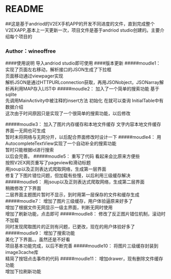 # README
##这是基于andriod的V2EX手机APP的开发不同进度的文件，直到完成整个V2EXAPP,基本上一天更新一次，项目文件是基于andriod studio创建的。主要介绍每个项目的
###                             Author：wineoffree
####使用说明 
导入andriod studio即可使用
####版本更新
#####moudle1：
实现了页面左右移动，解析接口的JSON生成了下拉框<br>
页面移动通过viewpager实现<br>
解析JSON是通过HTTPURLconnection获取，再用JSONobject，JSONarray解析再利用MAP存入LIST中
#####moudle2：
加入了一个简单的搜索功能 基于sqlite<br>
先调用MainActivity中被注释的insert方法 初始化 在就可以查询 InitialTable中有数据介绍<br>
这次由于时间原因只是实现了一个很简单的搜索功能，以后修改

#####moudle3：
加入了图片内存缓存和本地文件缓存
文字内容本地文件缓存<br>
界面一无网也可生成<br>
暂时未将网络与无网分开，以后配合界面修改时设计一下
#####moudle4：
用AutocompleteTextView实现了一个自动补全的搜索功能<br>
暂时只能根据id进行搜索<br>
以后会完善。
#####moudle5：
重写了代码 看起来会比原来方便些<br>
按照V2EX网页重写了pageview和滑动标题<br>
用jsoup以及正则表达式爬取网络，生成第一层界面<br>
修复了下图片错位问题，但加载有些慢，以后利用三级缓存解决
#####moudle6：
用jsoup以及正则表达式爬取网络，生成第二层界面<br>
稍微修改了下界面<br>
二层界面主题图片暂时不显示，到时用第一层保存的文件和缓存生成
#####moudle7：
增加了图片三级缓存，用户体验逼原来好多了<br>
增加了根据文件无网显示一级主界面，判断无网时使用<br>
增加了刷新功能，点击即可
#####moudle8：
修改了反正图片错位机制，滚动时不加载<br>
同时发现爬取图片的正则有问题，已更改，现在的用户体验好多了
#####moudle9：
增加了搜索功能<br>
美化了下界面。。虽然还是不好看<br>
项目基本功能完成，以后不断完善
#####moudle10：
将图片三级缓存封装到image3cache库<br>
精简了按钮点击事件的代码
#####moudle11：
增加drawer，现有删除文件缓存功能<br>
增加下拉刷新功能
